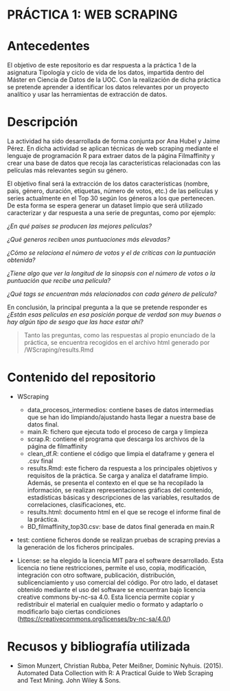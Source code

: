 # PRÁCTICA 1: WEB SCRAPING

# Antecedentes

El objetivo de este repositorio es dar respuesta a la práctica 1 de la asignatura Tipología y ciclo de vida de los datos, impartida dentro del Máster en Ciencia de Datos de la UOC. Con la realización de dicha práctica se pretende aprender a identificar los datos relevantes por un proyecto analítico y usar las herramientas de extracción de datos.


# Descripción

La actividad ha sido desarrollada de forma conjunta por Ana Hubel y Jaime Pérez. En dicha actividad se aplican técnicas de web scraping mediante el lenguaje de programación R para extraer datos de la página Filmaffinity y crear una base de datos que recoja las características relacionadas con las películas más relevantes según su género.

El objetivo final será la extracción de los datos características (nombre, pais, género, duración, etiquetas, número de votos, etc.) de las películas y series actualmente en el Top 30 según los géneros a los que pertenecen. De esta forma se espera generar un dataset limpio que será utilizado caracterizar y dar respuesta a una serie de preguntas, como por ejemplo:

*¿En qué países se producen las mejores películas?*

*¿Qué generos reciben unas puntuaciones más elevadas?*

*¿Cómo se relaciona el número de votos y el de críticas con la puntuación obtenida?*

*¿Tiene algo que ver la longitud de la sinopsis con el número de votos o la puntuación que recibe una película?*

*¿Qué tags se encuentran más relacionados con cada género de película?*

En conclusión, la principal pregunta a la que se pretende responder es *¿Están esas películas en esa posición porque de verdad son muy buenas o hay algún tipo de sesgo que las hace estar ahí?*

> Tanto las preguntas, como las respuestas al propio enunciado de la práctica, se encuentra recogidos en el archivo html generado por /WScraping/results.Rmd


# Contenido del repositorio

* WScraping
    - data_procesos_intermedios: contiene bases de datos intermedias que se han ido limpiando/ajustando hasta llegar a nuestra base de datos final.
    - main.R: fichero que ejecuta todo el proceso de carga y limpieza
    - scrap.R: contiene el programa que descarga los archivos de la página de filmaffinity
    - clean_df.R: contiene el código que limpia el dataframe y genera el .csv final
    - results.Rmd: este fichero da respuesta a los principales objetivos y requisitos de la práctica. Se carga y analiza el dataframe limpio. Además, se presenta el contexto en el que se ha recopilado la información, se realizan representaciones gráficas del contenido, estadísticas básicas y descripciones de las variables, resultados de correlaciones, clasificaciones, etc.
    - results.html: documento html en el que se recoge el informe final de la práctica.
    - BD_filmaffinity_top30.csv: base de datos final generada en main.R

* test: contiene ficheros donde se realizan pruebas de scraping previas a la generación de los ficheros principales.

* License: se ha elegido la licencia MIT para el software desarrollado. Esta licencia no tiene restricciones, permite el uso, copia, modificación, integración con otro software, publicación, distribución, sublicenciamiento y uso comercial del código. Por otro lado, el dataset obtenido mediante el uso del software se encuentran bajo licencia creative commons by-nc-sa 4.0. Esta licencia permite copiar y redistribuir el material en cualquier medio o formato y adaptarlo o modificarlo bajo ciertas condiciones (https://creativecommons.org/licenses/by-nc-sa/4.0/)

# Recusos y bibliografía utilizada

* Simon Munzert, Christian Rubba, Peter Meißner, Dominic Nyhuis. (2015). Automated Data Collection with R: A Practical Guide to Web Scraping and Text Mining. John Wiley & Sons.
